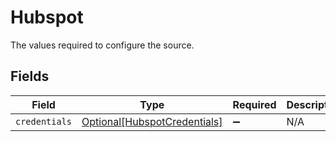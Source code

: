 # Hubspot

The values required to configure the source.


## Fields

| Field                                                                     | Type                                                                      | Required                                                                  | Description                                                               |
| ------------------------------------------------------------------------- | ------------------------------------------------------------------------- | ------------------------------------------------------------------------- | ------------------------------------------------------------------------- |
| `credentials`                                                             | [Optional[HubspotCredentials]](../../models/shared/hubspotcredentials.md) | :heavy_minus_sign:                                                        | N/A                                                                       |